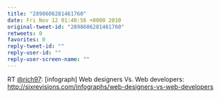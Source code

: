 ```yaml
---
title: "2898606281461760"
date: Fri Nov 12 01:40:56 +0000 2010
original-tweet-id: "2898606281461760"
retweets: 0
favorites: 0
reply-tweet-id: ""
reply-user-id: ""
reply-user-screen-name: ""
---
```

RT <a href="https://twitter.com/rich97">@rich97</a>: [infograph] Web designers Vs. Web developers: http://sixrevisions.com/infographs/web-designers-vs-web-developers
